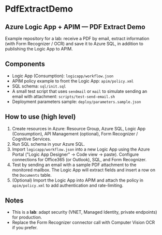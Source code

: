 # PdfExtractDemo
## Azure Logic App + APIM — PDF Extract Demo
Example repository for a lab: receive a PDF by email, extract information (with Form Recognizer / OCR) and save it to Azure SQL, in addition to publishing the Logic App to APIM.
## Components


- Logic App (Consumption): `logicapp/workflow.json`
- APIM policy example to front the Logic App: `apim/policy.xml`
- SQL schema: `sql/init.sql`
- A small test script that uses `sendmail` or `mail` to simulate sending an email with attachment: `scripts/test-send-email.sh`
- Deployment parameters sample: `deploy/parameters.sample.json`


## How to use (high level)


1. Create resources in Azure: Resource Group, Azure SQL, Logic App (Consumption), API Management (optional), Form Recognizer / Cognitive Services.
2. Run SQL schema in your Azure SQL.
3. Import `logicapp/workflow.json` into a new Logic App using the Azure Portal ("Logic App Designer" -> Code view -> paste). Configure connections for Office365 (or Outlook), SQL, and Form Recognizer.
4. Test by sending an email with a sample PDF attachment to the monitored mailbox. The Logic App will extract fields and insert a row on the `Documents` table.
5. (Optional) Import the Logic App into APIM and attach the policy in `apim/policy.xml` to add authentication and rate-limiting.


## Notes


- This is a **lab**: adapt security (VNET, Managed Identity, private endpoints) for production.
- Replace the Form Recognizer connector call with Computer Vision OCR if you prefer.

